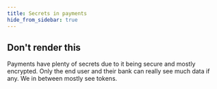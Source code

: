 ```yaml
---
title: Secrets in payments
hide_from_sidebar: true
---
```


## Don't render this

Payments have plenty of secrets due to it being secure and mostly encrypted.
Only the end user and their bank can really see much data if any.
We in between mostly see tokens.
